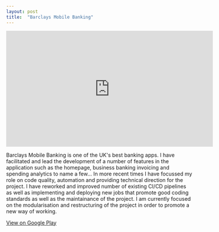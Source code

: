 ```yaml
---
layout: post
title:  "Barclays Mobile Banking"
---
```


<iframe width="560" height="315" src="https://www.youtube.com/embed/-b200enB7lM" frameborder="0" allow="accelerometer; autoplay; encrypted-media; gyroscope; picture-in-picture" allowfullscreen></iframe>

Barclays Mobile Banking is one of the UK's best banking apps. I have facilitated and lead the development of a number of features in the application such as the homepage, business banking invoicing and spending analytics to name a few... In more recent times I have focussed my role on code quality, automation and providing technical direction for the project. I have reworked and improved number of existing CI/CD pipelines as well as implementing and deploying new jobs that promote good coding standards as well as the maintainance of the project. I am currently focused on the modularisation and restructuring of the project in order to promote a new way of working.

<a href="https://play.google.com/store/apps/details?id=com.barclays.android.barclaysmobilebanking&hl=en_GB">View on Google Play</a>
